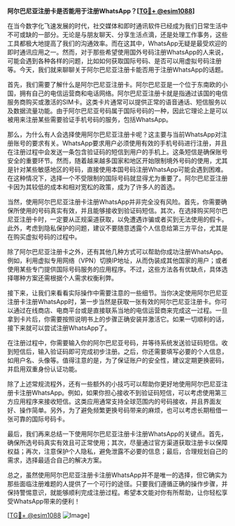 **阿尔巴尼亚注册卡是否能用于注册WhatsApp？[[TG💪+ @esim1088](https://t.me/s/esim1088)]**

在当今数字化飞速发展的时代，社交媒体和即时通讯软件已经成为我们日常生活中不可或缺的一部分。无论是与朋友聊天、分享生活点滴，还是处理工作事务，这些工具都极大地提高了我们的沟通效率。而在这其中，WhatsApp无疑是最受欢迎的即时通讯应用之一。然而，对于那些希望使用国外号码注册WhatsApp的人来说，可能会遇到各种各样的问题，比如如何获取国际号码、是否可以用虚拟号码注册等。今天，我们就来聊聊关于阿尔巴尼亚注册卡能否用于注册WhatsApp的话题。

首先，我们需要了解什么是阿尔巴尼亚注册卡。阿尔巴尼亚是一个位于东南欧的小国，拥有自己的电信运营商和电话网络。阿尔巴尼亚注册卡就是指通过该国的电信服务商购买或激活的SIM卡。这类卡片通常可以提供正常的语音通话、短信服务以及数据流量功能。由于阿尔巴尼亚号码属于国际号码的一种，因此它理论上是可以被用来注册某些需要验证手机号码的服务，包括WhatsApp。

那么，为什么有人会选择使用阿尔巴尼亚注册卡呢？这主要与当前WhatsApp对注册账号的要求有关。WhatsApp要求用户必须使用有效的手机号码进行注册，并且在注册过程中会发送一条包含验证码的短信到用户的手机上。这条短信是确保账号安全的重要环节。然而，随着越来越多国家和地区开始限制境外号码的使用，尤其是针对某些敏感地区的号码，直接使用本国号码注册WhatsApp可能会遇到困难。在这种情况下，选择一个不受限制的国际号码就显得尤为重要了。阿尔巴尼亚注册卡因为其较低的成本和相对宽松的政策，成为了许多人的首选。

当然，使用阿尔巴尼亚注册卡注册WhatsApp并非完全没有风险。首先，你需要确保所使用的号码真实有效，并且能够接收到验证码短信。其次，在选择购买阿尔巴尼亚注册卡时，一定要从正规渠道获取，以免遭遇诈骗或者买到无法使用的假卡。此外，考虑到隐私保护的问题，建议不要随意透露个人信息给第三方平台，尤其是在购买虚拟号码的过程中。

除了阿尔巴尼亚注册卡之外，还有其他几种方式可以帮助你成功注册WhatsApp。例如，利用虚拟专用网络（VPN）切换IP地址，从而伪装成其他国家的用户；或者使用某些专门提供国际号码服务的应用程序。不过，这些方法各有优缺点，具体选择哪种方案还需根据个人需求权衡利弊。

接下来，让我们来看看实际操作中需要注意的一些细节。当你决定使用阿尔巴尼亚注册卡注册WhatsApp时，第一步当然是获取一张有效的阿尔巴尼亚注册卡。你可以通过在线商店、电商平台或是直接联系当地的电信运营商来完成这一过程。一旦拿到卡片后，你需要按照说明书上的步骤正确安装并激活它。如果一切顺利的话，接下来就可以尝试注册WhatsApp了。

在注册过程中，你需要输入你的阿尔巴尼亚号码，并等待系统发送验证码短信。收到短信后，输入验证码即可完成初步注册。之后，你还需要填写必要的个人信息，如用户名、头像等。值得注意的是，为了保证账户的安全性，建议定期更换密码，并启用双重身份认证功能。

除了上述常规流程外，还有一些额外的小技巧可以帮助你更好地使用阿尔巴尼亚注册卡注册WhatsApp。例如，如果你担心接收不到验证码短信，可以考虑使用第三方应用程序来接收短信。这类应用通常支持全球范围内的号码接收，并且界面友好、操作简单。另外，为了避免频繁更换号码带来的麻烦，也可以考虑长期租借一张可靠的国际号码卡。

最后，我们再来总结一下使用阿尔巴尼亚注册卡注册WhatsApp的关键点。首先，确保所选号码真实有效且可正常使用；其次，尽量通过官方渠道获取注册卡以保障权益；再次，注意保护个人隐私，避免泄露不必要的信息；最后，合理规划自己的需求，选择最适合自己的解决方案。

总之，虽然使用阿尔巴尼亚注册卡注册WhatsApp并不是唯一的选择，但它确实为那些面临注册难题的人提供了一个可行的途径。只要我们遵循正确的操作步骤，并保持警惕意识，就能够顺利完成注册过程。希望本文能对你有所帮助，让你轻松享受WhatsApp带来的便利！

[[TG💪+ @esim1088](https://t.me/s/esim1088) ![Image](https://i.postimg.cc/4NQfJmqS/Snipaste-2025-05-13-00-14-12.png)]